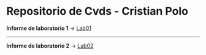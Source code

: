 # Repositorio de Cvds - Cristian Polo
<b>Informe de laboratorio 1</b> -> [Lab01](Lab01/Lab01.pdf)
<hr>
<b>Informe de laboratorio 2</b> -> <a href="https://github.com/Cristian5124/Cvds/blob/master/Lab02/Lab02.pdf">Lab02</a>
